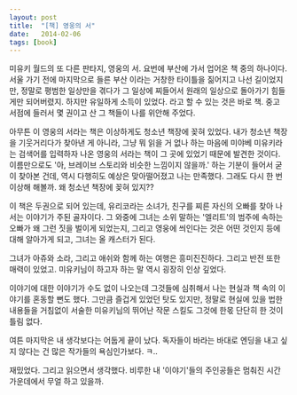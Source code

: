 ```yaml
---
layout: post
title:  "[책] 영웅의 서"
date:   2014-02-06
tags: [book]
---
```


미유키 월드의 또 다른 판타지, 영웅의 서. 요번에 부산에 가서 업어온 책 중의 하나이다. 서울 가기 전에 마지막으로 들른 부산 이라는 거창한 타이틀을 짊어지고 나선 길이었지만, 정말로 평범한 일상만을 겪다가 그 일상에 찌들어서 원래의 일상으로 돌아가기 힘들게만 되어버렸지. 하지만 유일하게 소득이 있었다. 라고 할 수 있는 것은 바로 책. 중고 서점에 들러서 몇 권이고 산 그 책들이 나를 위안해 주었다. 

  아무튼 이 영웅의 서라는 책은 이상하게도 청소년 책장에 꽂혀 있었다. 내가 청소년 책장을 기웃거리다가 찾아낸 게 아니라, 그냥 뭐 읽을 거 없나 하는 마음에 미야베 미유키라는 검색어를 입력하자 나온 영웅의 서라는 책이 그 곳에 있었기 때문에 발견한 것이다. 이름만으로도 '아, 브레이브 스토리와 비슷한 느낌이지 않을까.' 하는 기분이 들어서 굳이 찾아본 건데, 역시 다행히도 예상은 맞아떨어졌고 나는 만족했다. 그래도 다시 한 번 이상해 해볼까. 왜 청소년 책장에 꽂혀 있지?? 

  이 책은 두권으로 되어 있는데, 유리코라는 소녀가, 친구를 찌른 자신의 오빠를 찾아 나서는 이야기가 주된 골자이다. 그 와중에 그녀는 소위 말하는 '엘리트'의 범주에 속하는 오빠가 왜 그런 짓을 벌이게 되었는지, 그리고 영웅에 씌인다는 것은 어떤 것인지 등에 대해 알아가게 되고, 그녀는 올 캐스터가 된다. 

  그녀가 아쥬와 소라, 그리고 애쉬와 함께 하는 여행은 흥미진진하다. 그리고 반전 또한 매력이 있었고. 미유키님이 하고자 하는 말 역시 굉장히 인상 깊었다. 

  이야기에 대한 이야기가 수도 없이 나오는데 그것들에 심취해서 나는 현실과 책 속의 이야기를 혼동할 뻔도 했다. 그만큼 즐겁게 있었던 탓도 있지만, 정말로 현실에 있을 법한 내용들을 거침없이 서술한 미유키님의 뛰어난 작문 스킬도 그것에 한몫 단단히 한 것이 틀림 없다. 

  여튼 마지막은 내 생각보다는 어둡게 끝이 났다. 독자들이 바라는 바대로 엔딩을 내고 싶지 않다는 건 많은 작가들의 욕심인가보다. ㅋ.. 

  재밌었다. 그리고 읽으면서 생각했다. 비루한 내 '이야기'들의 주인공들은 멈춰진 시간 가운데에서 무얼 하고 있을까.
